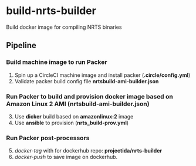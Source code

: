 # build-nrts-builder
Build docker image for compiling NRTS binaries

## Pipeline

### Build machine image to run Packer

1. Spin up a CircleCI machine image and install packer (**.circle/config.yml**)
2. Validate packer build config file **nrtsbuild-ami-builder.json**

### Run Packer to build and provision docker image based on Amazon Linux 2 AMI (**nrtsbuild-ami-builder.json**)

3. Use **dicker** build based on **amazonlinux:2** image
4. Use **ansible** to provision (**nrts_build-prov.yml**)

### Run Packer post-processors

5. _docker-tag_ with for dockerhub repo: **projectida/nrts-builder**
6. _docker-push_ to save image on dockerhub.